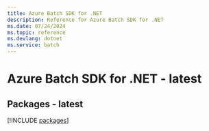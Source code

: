 ```yaml
---
title: Azure Batch SDK for .NET
description: Reference for Azure Batch SDK for .NET
ms.date: 07/24/2024
ms.topic: reference
ms.devlang: dotnet
ms.service: batch
---
```

# Azure Batch SDK for .NET - latest
## Packages - latest
[!INCLUDE [packages](batch-index.md)]